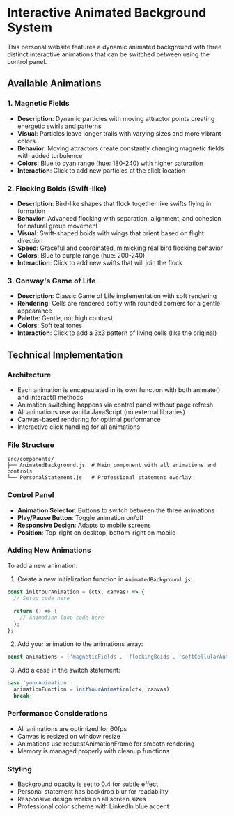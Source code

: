 # Interactive Animated Background System

This personal website features a dynamic animated background with three distinct interactive animations that can be switched between using the control panel.

## Available Animations

### 1. Magnetic Fields
- **Description**: Dynamic particles with moving attractor points creating energetic swirls and patterns
- **Visual**: Particles leave longer trails with varying sizes and more vibrant colors
- **Behavior**: Moving attractors create constantly changing magnetic fields with added turbulence
- **Colors**: Blue to cyan range (hue: 180-240) with higher saturation
- **Interaction**: Click to add new particles at the click location

### 2. Flocking Boids (Swift-like)
- **Description**: Bird-like shapes that flock together like swifts flying in formation
- **Behavior**: Advanced flocking with separation, alignment, and cohesion for natural group movement
- **Visual**: Swift-shaped boids with wings that orient based on flight direction
- **Speed**: Graceful and coordinated, mimicking real bird flocking behavior
- **Colors**: Blue to purple range (hue: 200-240)
- **Interaction**: Click to add new swifts that will join the flock

### 3. Conway's Game of Life
- **Description**: Classic Game of Life implementation with soft rendering
- **Rendering**: Cells are rendered softly with rounded corners for a gentle appearance
- **Palette**: Gentle, not high contrast
- **Colors**: Soft teal tones
- **Interaction**: Click to add a 3x3 pattern of living cells (like the original)

## Technical Implementation

### Architecture
- Each animation is encapsulated in its own function with both animate() and interact() methods
- Animation switching happens via control panel without page refresh
- All animations use vanilla JavaScript (no external libraries)
- Canvas-based rendering for optimal performance
- Interactive click handling for all animations

### File Structure
```
src/components/
├── AnimatedBackground.js  # Main component with all animations and controls
└── PersonalStatement.js   # Professional statement overlay
```

### Control Panel
- **Animation Selector**: Buttons to switch between the three animations
- **Play/Pause Button**: Toggle animation on/off
- **Responsive Design**: Adapts to mobile screens
- **Position**: Top-right on desktop, bottom-right on mobile

### Adding New Animations

To add a new animation:

1. Create a new initialization function in `AnimatedBackground.js`:
```javascript
const initYourAnimation = (ctx, canvas) => {
  // Setup code here
  
  return () => {
    // Animation loop code here
  };
};
```

2. Add your animation to the animations array:
```javascript
const animations = ['magneticFields', 'flockingBoids', 'softCellularAutomata', 'conwaysGameOfLife', 'yourAnimation'];
```

3. Add a case in the switch statement:
```javascript
case 'yourAnimation':
  animationFunction = initYourAnimation(ctx, canvas);
  break;
```

### Performance Considerations
- All animations are optimized for 60fps
- Canvas is resized on window resize
- Animations use requestAnimationFrame for smooth rendering
- Memory is managed properly with cleanup functions

### Styling
- Background opacity is set to 0.4 for subtle effect
- Personal statement has backdrop blur for readability
- Responsive design works on all screen sizes
- Professional color scheme with LinkedIn blue accent
